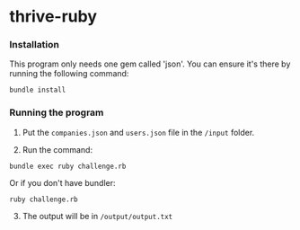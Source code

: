 # thrive-ruby

### Installation
This program only needs one gem called 'json'. You can ensure it's there by running the following command:

```
bundle install
```

### Running the program

1. Put the `companies.json` and `users.json` file in the `/input` folder.

2. Run the command:

```
bundle exec ruby challenge.rb
```

Or if you don't have bundler:

```
ruby challenge.rb
```

3. The output will be in `/output/output.txt`